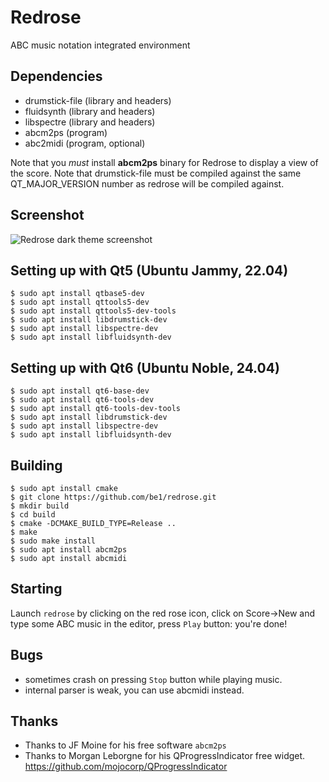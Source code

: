 # Redrose
ABC music notation integrated environment

## Dependencies
- drumstick-file (library and headers)
- fluidsynth (library and headers)
- libspectre (library and headers)
- abcm2ps (program)
- abc2midi (program, optional)

Note that you *must* install **abcm2ps** binary for Redrose to display a view of the score.
Note that drumstick-file must be compiled against the same QT\_MAJOR\_VERSION number as redrose will be compiled against.

## Screenshot
![Redrose dark theme screenshot](http://brouits.free.fr/redrose/redrose.png)

## Setting up with Qt5 (Ubuntu Jammy, 22.04)
```
$ sudo apt install qtbase5-dev
$ sudo apt install qttools5-dev
$ sudo apt install qttools5-dev-tools
$ sudo apt install libdrumstick-dev
$ sudo apt install libspectre-dev
$ sudo apt install libfluidsynth-dev
```

## Setting up with Qt6 (Ubuntu Noble, 24.04)
```
$ sudo apt install qt6-base-dev
$ sudo apt install qt6-tools-dev
$ sudo apt install qt6-tools-dev-tools
$ sudo apt install libdrumstick-dev
$ sudo apt install libspectre-dev
$ sudo apt install libfluidsynth-dev
```

## Building
```
$ sudo apt install cmake
$ git clone https://github.com/be1/redrose.git
$ mkdir build
$ cd build
$ cmake -DCMAKE_BUILD_TYPE=Release ..
$ make
$ sudo make install
$ sudo apt install abcm2ps
$ sudo apt install abcmidi
```

## Starting
Launch `redrose` by clicking on the red rose icon, click on Score->New and type some ABC music in the editor, press `Play` button: you're done!

## Bugs
- sometimes crash on pressing `Stop` button while playing music.
- internal parser is weak, you can use abcmidi instead.

## Thanks
- Thanks to JF Moine for his free software `abcm2ps`
- Thanks to Morgan Leborgne for his QProgressIndicator free widget. https://github.com/mojocorp/QProgressIndicator

